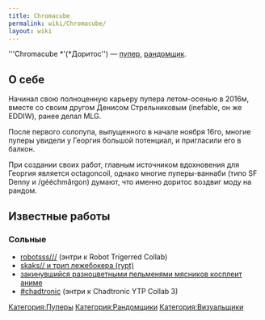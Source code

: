 ```yaml
---
title: Chromacube
permalink: wiki/Chromacube/
layout: wiki
---
```


'''Chromacube *'(*Доритос'') — [пупер](Пуперы "wikilink"),
[рандомщик](Рандомщики "wikilink").

## О себе

Начинал свою полноценную карьеру пупера летом-осенью в 2016м, вместе со
своим другом Денисом Стрельниковым (inefable, он же EDDIW), ранее делал
MLG.

После первого солопупа, выпущенного в начале ноября 16го, многие пуперы
увидели у Георгия большой потенциал, и пригласили его в балкон.

При создании своих работ, главным источником вдохновения для Георгия
является octagoncoil, однако многие пуперы-ваннаби (типо SF Denny и
/gééchmărgon) думают, что именно доритос воздвиг моду на рандом.

## Известные работы

### Сольные

-   [robotsss///](https://www.youtube.com/watch?v=VlbRyv-k56A) (энтри к
    Robot Trigerred Collab)
-   [skaks// и трип лежебокера (rypt)](https://youtu.be/DoXI2wEUEUc)
-   [закинувшийся разноцветными пельменями мясников косплеит
    аниме](https://youtu.be/TSBaibBznGg)
-   [\#chadtronic](https://www.youtube.com/watch?v=absOlpRbjWs) (энтри к
    Chadtronic YTP Collab 3)

[Категория:Пуперы](Категория:Пуперы "wikilink")
[Категория:Рандомщики](Категория:Рандомщики "wikilink")
[Категория:Визуальщики](Категория:Визуальщики "wikilink")
